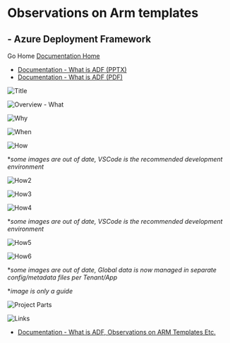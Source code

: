 #  Observations on Arm templates # 

## - Azure Deployment Framework ## 
Go Home [Documentation Home](./ARM.md)

- [Documentation - What is ADF (PPTX)](./ADF.pptx)
- [Documentation - What is ADF (PDF)](./ADF.pdf)

![Title](./ADF/Slide1.SVG)

![Overview - What](./ADF/Slide2.SVG)

![Why](./ADF/Slide3.SVG)

![When](./ADF/Slide4.SVG)

![How](./ADF/Slide5.SVG)

**some images are out of date, VSCode is the recommended development environment*

![How2](./ADF/Slide6.SVG)

![How3](./ADF/Slide7.SVG)

![How4](./ADF/Slide8.SVG)

**some images are out of date, VSCode is the recommended development environment*

![How5](./ADF/Slide9.SVG)

![How6](./ADF/Slide10.SVG)

**some images are out of date, Global data is now managed in separate config/metadata files per Tenant/App*

**image is only a guide*

![Project Parts](./ADF/Slide11.SVG)

![Links](./ADF/Slide12.SVG)

- [Documentation - What is ADF, Observations on ARM Templates Etc.](./ARM.md)
